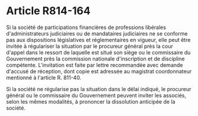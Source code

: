 # Article R814-164

Si la société de participations financières de professions libérales d'administrateurs judiciaires ou de mandataires judiciaires ne se conforme pas aux dispositions législatives et réglementaires en vigueur, elle peut être invitée à régulariser la situation par le procureur général près la cour d'appel dans le ressort de laquelle est situé son siège ou le commissaire du Gouvernement près la commission nationale d'inscription et de discipline compétente. L'invitation est faite par lettre recommandée avec demande d'accusé de réception, dont copie est adressée au magistrat coordonnateur mentionné à l'article R. 811-40.

Si la société ne régularise pas la situation dans le délai indiqué, le procureur général ou le commissaire du Gouvernement peuvent inviter les associés, selon les mêmes modalités, à prononcer la dissolution anticipée de la société.
